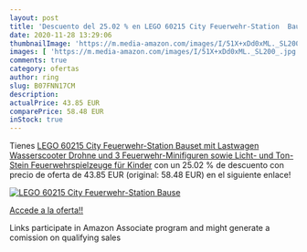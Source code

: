 ```yaml
---
layout: post
title: 'Descuento del 25.02 % en LEGO 60215 City Feuerwehr-Station  Bause'
date: 2020-11-28 13:29:06
thumbnailImage: 'https://m.media-amazon.com/images/I/51X+xDd0xML._SL200_.jpg'
images: [ 'https://m.media-amazon.com/images/I/51X+xDd0xML._SL200_.jpg' ]
comments: true
category: ofertas
author: ring
slug: B07FNN17CM
description:
actualPrice: 43.85 EUR
comparePrice: 58.48 EUR
inStock: true
---
```


Tienes [LEGO 60215 City Feuerwehr-Station  Bauset mit Lastwagen  Wasserscooter  Drohne und 3 Feuerwehr-Minifiguren sowie Licht- und Ton-Stein  Feuerwehrspielzeuge für Kinder](https://www.amazon.de/dp/B07FNN17CM/?tag=tolees0ca-21) con un 25.02 % de descuento con precio de oferta de 43.85 EUR (original: 58.48 EUR) en el siguiente enlace!

[![LEGO 60215 City Feuerwehr-Station  Bause](https://m.media-amazon.com/images/I/51X+xDd0xML._SL200_.jpg)](https://www.amazon.de/dp/B07FNN17CM/?tag=tolees0ca-21)

[Accede a la oferta!!](https://www.amazon.de/dp/B07FNN17CM/?tag=tolees0ca-21)

Links participate in Amazon Associate program and might generate a comission on qualifying sales


